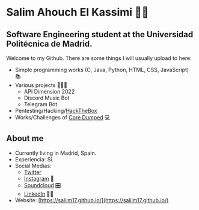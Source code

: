#   Salim Ahouch El Kassimi 🧞‍♂️
## Software Engineering student at the Universidad Politécnica de Madrid. 



Welcome to my Github. There are some things I will usually upload to here:

- Simple programming works (C, Java, Python, HTML, CSS, JavaScript) 📚
- Various projects 🧑🏾‍💻
    - API Dimension 2022
    - Discord Music Bot
    - Telegram Bot 
- Pentesting/Hacking/[HackTheBox](https://www.hackthebox.eu/)
- Works/Challenges of [Core Dumped](https://coredumped.es/)  💻

## About me

- Currently living in Madrid, Spain.
- Experiencia: Sí.
- Social Medias: 
    - [Twitter](https://twitter.com/kassimi_salim)
    - [Instagram](https://www.instagram.com/kassimi_salim/) 📸
    - [Soundcloud](https://soundcloud.com/808rife) 🎛 ️
    - [LinkedIn](https://www.linkedin.com/in/salim-ahouch-el-kassimi-b827a41b3/) 🧑‍💼
- Website: [https://saliim17.github.io/](https://saliim17.github.io/) 
